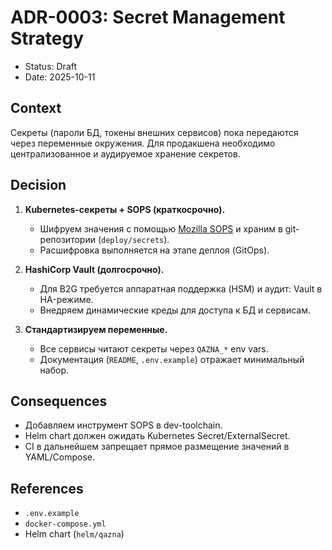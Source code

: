 # ADR-0003: Secret Management Strategy

- Status: Draft
- Date: 2025-10-11

## Context

Секреты (пароли БД, токены внешних сервисов) пока передаются через переменные окружения. Для продакшена необходимо централизованное и аудируемое хранение секретов.

## Decision

1. **Kubernetes-секреты + SOPS (краткосрочно).**
   - Шифруем значения с помощью [Mozilla SOPS](https://github.com/mozilla/sops) и храним в git-репозитории (`deploy/secrets`).
   - Расшифровка выполняется на этапе деплоя (GitOps).

2. **HashiCorp Vault (долгосрочно).**
   - Для B2G требуется аппаратная поддержка (HSM) и аудит: Vault в HA-режиме.
   - Внедряем динамические креды для доступа к БД и сервисам.

3. **Стандартизируем переменные.**
   - Все сервисы читают секреты через `QAZNA_*` env vars.
   - Документация (`README`, `.env.example`) отражает минимальный набор.

## Consequences

- Добавляем инструмент SOPS в dev-toolchain.
- Helm chart должен ожидать Kubernetes Secret/ExternalSecret.
- CI в дальнейшем запрещает прямое размещение значений в YAML/Compose.

## References
- `.env.example`
- `docker-compose.yml`
- Helm chart (`helm/qazna`)
